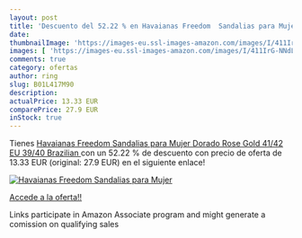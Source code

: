 ```yaml
---
layout: post
title: 'Descuento del 52.22 % en Havaianas Freedom  Sandalias para Mujer '
date: 
thumbnailImage: 'https://images-eu.ssl-images-amazon.com/images/I/411IrG-NNdL._SL200_.jpg'
images: [ 'https://images-eu.ssl-images-amazon.com/images/I/411IrG-NNdL._SL200_.jpg' ]
comments: true
category: ofertas
author: ring
slug: B01L417M90
description:
actualPrice: 13.33 EUR
comparePrice: 27.9 EUR
inStock: true
---
```


Tienes [Havaianas Freedom  Sandalias para Mujer  Dorado  Rose Gold   41/42 EU  39/40 Brazilian ](https://www.amazon.es/dp/B01L417M90/?tag=tolees-21) con un 52.22 % de descuento con precio de oferta de 13.33 EUR (original: 27.9 EUR) en el siguiente enlace!

[![Havaianas Freedom  Sandalias para Mujer ](https://images-eu.ssl-images-amazon.com/images/I/411IrG-NNdL._SL200_.jpg)](https://www.amazon.es/dp/B01L417M90/?tag=tolees-21)

[Accede a la oferta!!](https://www.amazon.es/dp/B01L417M90/?tag=tolees-21)

Links participate in Amazon Associate program and might generate a comission on qualifying sales


